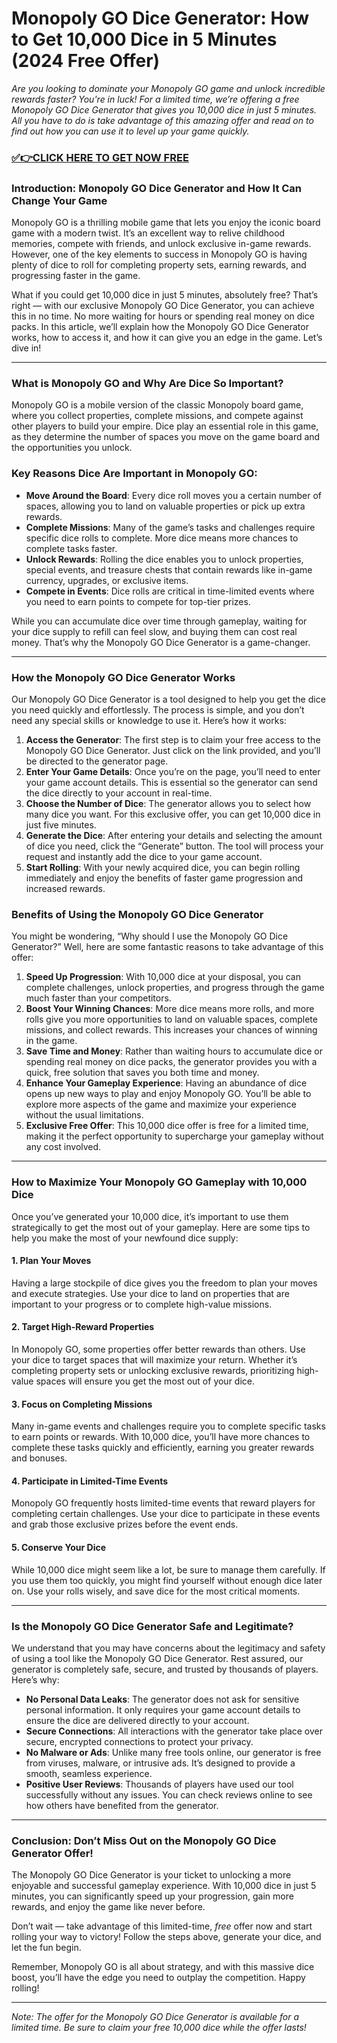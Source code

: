 # Monopoly GO Dice Generator: How to Get 10,000 Dice in 5 Minutes (2024 Free Offer)

*Are you looking to dominate your Monopoly GO game and unlock incredible rewards faster? You're in luck! For a limited time, we’re offering a *free* Monopoly GO Dice Generator that gives you 10,000 dice in just 5 minutes. All you have to do is take advantage of this amazing offer and read on to find out how you can use it to level up your game quickly.*

### [✅👉CLICK HERE TO GET NOW FREE](https://freeforyou.xyz/monopoly/go/)

### Introduction: Monopoly GO Dice Generator and How It Can Change Your Game

Monopoly GO is a thrilling mobile game that lets you enjoy the iconic board game with a modern twist. It’s an excellent way to relive childhood memories, compete with friends, and unlock exclusive in-game rewards. However, one of the key elements to success in Monopoly GO is having plenty of dice to roll for completing property sets, earning rewards, and progressing faster in the game.

What if you could get 10,000 dice in just 5 minutes, absolutely free? That’s right — with our exclusive Monopoly GO Dice Generator, you can achieve this in no time. No more waiting for hours or spending real money on dice packs. In this article, we’ll explain how the Monopoly GO Dice Generator works, how to access it, and how it can give you an edge in the game. Let’s dive in!

---

### What is Monopoly GO and Why Are Dice So Important?

Monopoly GO is a mobile version of the classic Monopoly board game, where you collect properties, complete missions, and compete against other players to build your empire. Dice play an essential role in this game, as they determine the number of spaces you move on the game board and the opportunities you unlock.

### Key Reasons Dice Are Important in Monopoly GO:
- **Move Around the Board**: Every dice roll moves you a certain number of spaces, allowing you to land on valuable properties or pick up extra rewards.
- **Complete Missions**: Many of the game’s tasks and challenges require specific dice rolls to complete. More dice means more chances to complete tasks faster.
- **Unlock Rewards**: Rolling the dice enables you to unlock properties, special events, and treasure chests that contain rewards like in-game currency, upgrades, or exclusive items.
- **Compete in Events**: Dice rolls are critical in time-limited events where you need to earn points to compete for top-tier prizes.

While you can accumulate dice over time through gameplay, waiting for your dice supply to refill can feel slow, and buying them can cost real money. That’s why the Monopoly GO Dice Generator is a game-changer.

---

### How the Monopoly GO Dice Generator Works

Our Monopoly GO Dice Generator is a tool designed to help you get the dice you need quickly and effortlessly. The process is simple, and you don’t need any special skills or knowledge to use it. Here’s how it works:

1. **Access the Generator**: The first step is to claim your free access to the Monopoly GO Dice Generator. Just click on the link provided, and you’ll be directed to the generator page.
2. **Enter Your Game Details**: Once you’re on the page, you’ll need to enter your game account details. This is essential so the generator can send the dice directly to your account in real-time.
3. **Choose the Number of Dice**: The generator allows you to select how many dice you want. For this exclusive offer, you can get 10,000 dice in just five minutes.
4. **Generate the Dice**: After entering your details and selecting the amount of dice you need, click the “Generate” button. The tool will process your request and instantly add the dice to your game account.
5. **Start Rolling**: With your newly acquired dice, you can begin rolling immediately and enjoy the benefits of faster game progression and increased rewards.

### Benefits of Using the Monopoly GO Dice Generator

You might be wondering, “Why should I use the Monopoly GO Dice Generator?” Well, here are some fantastic reasons to take advantage of this offer:

1. **Speed Up Progression**: With 10,000 dice at your disposal, you can complete challenges, unlock properties, and progress through the game much faster than your competitors.
2. **Boost Your Winning Chances**: More dice means more rolls, and more rolls give you more opportunities to land on valuable spaces, complete missions, and collect rewards. This increases your chances of winning in the game.
3. **Save Time and Money**: Rather than waiting hours to accumulate dice or spending real money on dice packs, the generator provides you with a quick, free solution that saves you both time and money.
4. **Enhance Your Gameplay Experience**: Having an abundance of dice opens up new ways to play and enjoy Monopoly GO. You’ll be able to explore more aspects of the game and maximize your experience without the usual limitations.
5. **Exclusive Free Offer**: This 10,000 dice offer is free for a limited time, making it the perfect opportunity to supercharge your gameplay without any cost involved.

---

### How to Maximize Your Monopoly GO Gameplay with 10,000 Dice

Once you’ve generated your 10,000 dice, it’s important to use them strategically to get the most out of your gameplay. Here are some tips to help you make the most of your newfound dice supply:

#### 1. **Plan Your Moves**
Having a large stockpile of dice gives you the freedom to plan your moves and execute strategies. Use your dice to land on properties that are important to your progress or to complete high-value missions.

#### 2. **Target High-Reward Properties**
In Monopoly GO, some properties offer better rewards than others. Use your dice to target spaces that will maximize your return. Whether it’s completing property sets or unlocking exclusive rewards, prioritizing high-value spaces will ensure you get the most out of your dice.

#### 3. **Focus on Completing Missions**
Many in-game events and challenges require you to complete specific tasks to earn points or rewards. With 10,000 dice, you’ll have more chances to complete these tasks quickly and efficiently, earning you greater rewards and bonuses.

#### 4. **Participate in Limited-Time Events**
Monopoly GO frequently hosts limited-time events that reward players for completing certain challenges. Use your dice to participate in these events and grab those exclusive prizes before the event ends.

#### 5. **Conserve Your Dice**
While 10,000 dice might seem like a lot, be sure to manage them carefully. If you use them too quickly, you might find yourself without enough dice later on. Use your rolls wisely, and save dice for the most critical moments.

---

### Is the Monopoly GO Dice Generator Safe and Legitimate?

We understand that you may have concerns about the legitimacy and safety of using a tool like the Monopoly GO Dice Generator. Rest assured, our generator is completely safe, secure, and trusted by thousands of players. Here’s why:

- **No Personal Data Leaks**: The generator does not ask for sensitive personal information. It only requires your game account details to ensure the dice are delivered directly to your account.
- **Secure Connections**: All interactions with the generator take place over secure, encrypted connections to protect your privacy.
- **No Malware or Ads**: Unlike many free tools online, our generator is free from viruses, malware, or intrusive ads. It’s designed to provide a smooth, seamless experience.
- **Positive User Reviews**: Thousands of players have used our tool successfully without any issues. You can check reviews online to see how others have benefited from the generator.

---

### Conclusion: Don’t Miss Out on the Monopoly GO Dice Generator Offer!

The Monopoly GO Dice Generator is your ticket to unlocking a more enjoyable and successful gameplay experience. With 10,000 dice in just 5 minutes, you can significantly speed up your progression, gain more rewards, and enjoy the game like never before. 

Don’t wait — take advantage of this limited-time, *free* offer now and start rolling your way to victory! Follow the steps above, generate your dice, and let the fun begin. 

Remember, Monopoly GO is all about strategy, and with this massive dice boost, you’ll have the edge you need to outplay the competition. Happy rolling!

---

*Note: The offer for the Monopoly GO Dice Generator is available for a limited time. Be sure to claim your free 10,000 dice while the offer lasts!*
